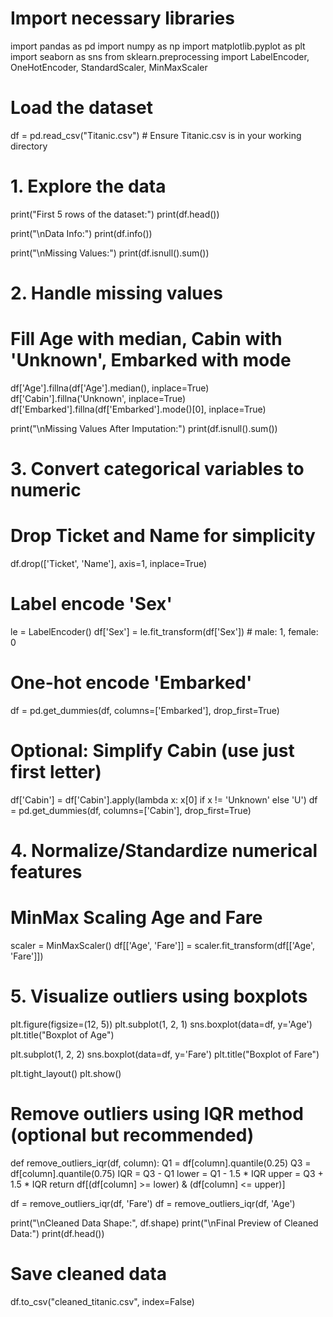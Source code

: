 # Import necessary libraries
import pandas as pd
import numpy as np
import matplotlib.pyplot as plt
import seaborn as sns
from sklearn.preprocessing import LabelEncoder, OneHotEncoder, StandardScaler, MinMaxScaler

# Load the dataset
df = pd.read_csv("Titanic.csv")  # Ensure Titanic.csv is in your working directory

# 1. Explore the data
print("First 5 rows of the dataset:")
print(df.head())

print("\nData Info:")
print(df.info())

print("\nMissing Values:")
print(df.isnull().sum())

# 2. Handle missing values
# Fill Age with median, Cabin with 'Unknown', Embarked with mode
df['Age'].fillna(df['Age'].median(), inplace=True)
df['Cabin'].fillna('Unknown', inplace=True)
df['Embarked'].fillna(df['Embarked'].mode()[0], inplace=True)

print("\nMissing Values After Imputation:")
print(df.isnull().sum())

# 3. Convert categorical variables to numeric
# Drop Ticket and Name for simplicity
df.drop(['Ticket', 'Name'], axis=1, inplace=True)

# Label encode 'Sex'
le = LabelEncoder()
df['Sex'] = le.fit_transform(df['Sex'])  # male: 1, female: 0

# One-hot encode 'Embarked'
df = pd.get_dummies(df, columns=['Embarked'], drop_first=True)

# Optional: Simplify Cabin (use just first letter)
df['Cabin'] = df['Cabin'].apply(lambda x: x[0] if x != 'Unknown' else 'U')
df = pd.get_dummies(df, columns=['Cabin'], drop_first=True)

# 4. Normalize/Standardize numerical features
# MinMax Scaling Age and Fare
scaler = MinMaxScaler()
df[['Age', 'Fare']] = scaler.fit_transform(df[['Age', 'Fare']])

# 5. Visualize outliers using boxplots
plt.figure(figsize=(12, 5))
plt.subplot(1, 2, 1)
sns.boxplot(data=df, y='Age')
plt.title("Boxplot of Age")

plt.subplot(1, 2, 2)
sns.boxplot(data=df, y='Fare')
plt.title("Boxplot of Fare")

plt.tight_layout()
plt.show()

# Remove outliers using IQR method (optional but recommended)
def remove_outliers_iqr(df, column):
    Q1 = df[column].quantile(0.25)
    Q3 = df[column].quantile(0.75)
    IQR = Q3 - Q1
    lower = Q1 - 1.5 * IQR
    upper = Q3 + 1.5 * IQR
    return df[(df[column] >= lower) & (df[column] <= upper)]

df = remove_outliers_iqr(df, 'Fare')
df = remove_outliers_iqr(df, 'Age')

print("\nCleaned Data Shape:", df.shape)
print("\nFinal Preview of Cleaned Data:")
print(df.head())

# Save cleaned data
df.to_csv("cleaned_titanic.csv", index=False)
